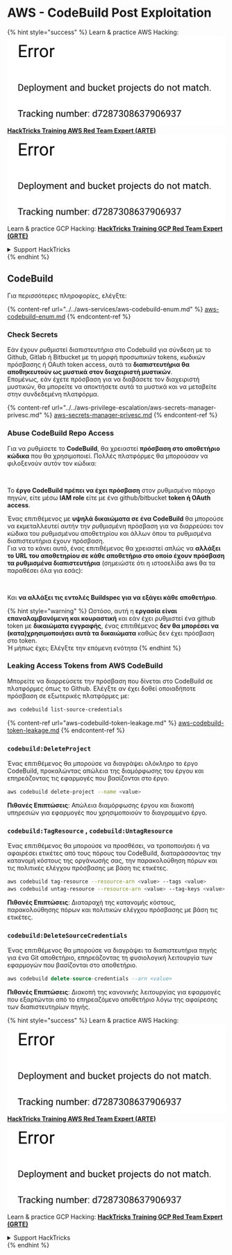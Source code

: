 # AWS - CodeBuild Post Exploitation

{% hint style="success" %}
Learn & practice AWS Hacking:<img src="../../../../.gitbook/assets/image (1) (1).png" alt="" data-size="line">[**HackTricks Training AWS Red Team Expert (ARTE)**](https://training.hacktricks.xyz/courses/arte)<img src="../../../../.gitbook/assets/image (1) (1).png" alt="" data-size="line">\
Learn & practice GCP Hacking: <img src="../../../../.gitbook/assets/image (2).png" alt="" data-size="line">[**HackTricks Training GCP Red Team Expert (GRTE)**<img src="../../../../.gitbook/assets/image (2).png" alt="" data-size="line">](https://training.hacktricks.xyz/courses/grte)

<details>

<summary>Support HackTricks</summary>

* Check the [**subscription plans**](https://github.com/sponsors/carlospolop)!
* **Join the** 💬 [**Discord group**](https://discord.gg/hRep4RUj7f) or the [**telegram group**](https://t.me/peass) or **follow** us on **Twitter** 🐦 [**@hacktricks\_live**](https://twitter.com/hacktricks\_live)**.**
* **Share hacking tricks by submitting PRs to the** [**HackTricks**](https://github.com/carlospolop/hacktricks) and [**HackTricks Cloud**](https://github.com/carlospolop/hacktricks-cloud) github repos.

</details>
{% endhint %}

## CodeBuild

Για περισσότερες πληροφορίες, ελέγξτε:

{% content-ref url="../../aws-services/aws-codebuild-enum.md" %}
[aws-codebuild-enum.md](../../aws-services/aws-codebuild-enum.md)
{% endcontent-ref %}

### Check Secrets

Εάν έχουν ρυθμιστεί διαπιστευτήρια στο Codebuild για σύνδεση με το Github, Gitlab ή Bitbucket με τη μορφή προσωπικών tokens, κωδικών πρόσβασης ή OAuth token access, αυτά τα **διαπιστευτήρια θα αποθηκευτούν ως μυστικά στον διαχειριστή μυστικών**.\
Επομένως, εάν έχετε πρόσβαση για να διαβάσετε τον διαχειριστή μυστικών, θα μπορείτε να αποκτήσετε αυτά τα μυστικά και να μεταβείτε στην συνδεδεμένη πλατφόρμα.

{% content-ref url="../../aws-privilege-escalation/aws-secrets-manager-privesc.md" %}
[aws-secrets-manager-privesc.md](../../aws-privilege-escalation/aws-secrets-manager-privesc.md)
{% endcontent-ref %}

### Abuse CodeBuild Repo Access

Για να ρυθμίσετε το **CodeBuild**, θα χρειαστεί **πρόσβαση στο αποθετήριο κώδικα** που θα χρησιμοποιεί. Πολλές πλατφόρμες θα μπορούσαν να φιλοξενούν αυτόν τον κώδικα:

<figure><img src="../../../../.gitbook/assets/image (96).png" alt=""><figcaption></figcaption></figure>

Το **έργο CodeBuild πρέπει να έχει πρόσβαση** στον ρυθμισμένο πάροχο πηγών, είτε μέσω **IAM role** είτε με ένα github/bitbucket **token ή OAuth access**.

Ένας επιτιθέμενος με **υψηλά δικαιώματα σε ένα CodeBuild** θα μπορούσε να εκμεταλλευτεί αυτήν την ρυθμισμένη πρόσβαση για να διαρρεύσει τον κώδικα του ρυθμισμένου αποθετηρίου και άλλων όπου τα ρυθμισμένα διαπιστευτήρια έχουν πρόσβαση.\
Για να το κάνει αυτό, ένας επιτιθέμενος θα χρειαστεί απλώς να **αλλάξει το URL του αποθετηρίου σε κάθε αποθετήριο στο οποίο έχουν πρόσβαση τα ρυθμισμένα διαπιστευτήρια** (σημειώστε ότι η ιστοσελίδα aws θα τα παραθέσει όλα για εσάς):

<figure><img src="../../../../.gitbook/assets/image (107).png" alt=""><figcaption></figcaption></figure>

Και **να αλλάξει τις εντολές Buildspec για να εξάγει κάθε αποθετήριο**.

{% hint style="warning" %}
Ωστόσο, αυτή η **εργασία είναι επαναλαμβανόμενη και κουραστική** και εάν έχει ρυθμιστεί ένα github token με **δικαιώματα εγγραφής**, ένας επιτιθέμενος **δεν θα μπορέσει να (κατα)χρησιμοποιήσει αυτά τα δικαιώματα** καθώς δεν έχει πρόσβαση στο token.\
Ή μήπως έχει; Ελέγξτε την επόμενη ενότητα
{% endhint %}

### Leaking Access Tokens from AWS CodeBuild

Μπορείτε να διαρρεύσετε την πρόσβαση που δίνεται στο CodeBuild σε πλατφόρμες όπως το Github. Ελέγξτε αν έχει δοθεί οποιαδήποτε πρόσβαση σε εξωτερικές πλατφόρμες με:
```bash
aws codebuild list-source-credentials
```
{% content-ref url="aws-codebuild-token-leakage.md" %}
[aws-codebuild-token-leakage.md](aws-codebuild-token-leakage.md)
{% endcontent-ref %}

### `codebuild:DeleteProject`

Ένας επιτιθέμενος θα μπορούσε να διαγράψει ολόκληρο το έργο CodeBuild, προκαλώντας απώλεια της διαμόρφωσης του έργου και επηρεάζοντας τις εφαρμογές που βασίζονται στο έργο.
```bash
aws codebuild delete-project --name <value>
```
**Πιθανές Επιπτώσεις**: Απώλεια διαμόρφωσης έργου και διακοπή υπηρεσιών για εφαρμογές που χρησιμοποιούν το διαγραμμένο έργο.

### `codebuild:TagResource` , `codebuild:UntagResource`

Ένας επιτιθέμενος θα μπορούσε να προσθέσει, να τροποποιήσει ή να αφαιρέσει ετικέτες από τους πόρους του CodeBuild, διαταράσσοντας την κατανομή κόστους της οργάνωσής σας, την παρακολούθηση πόρων και τις πολιτικές ελέγχου πρόσβασης με βάση τις ετικέτες.
```bash
aws codebuild tag-resource --resource-arn <value> --tags <value>
aws codebuild untag-resource --resource-arn <value> --tag-keys <value>
```
**Πιθανές Επιπτώσεις**: Διαταραχή της κατανομής κόστους, παρακολούθησης πόρων και πολιτικών ελέγχου πρόσβασης με βάση τις ετικέτες.

### `codebuild:DeleteSourceCredentials`

Ένας επιτιθέμενος θα μπορούσε να διαγράψει τα διαπιστευτήρια πηγής για ένα Git αποθετήριο, επηρεάζοντας τη φυσιολογική λειτουργία των εφαρμογών που βασίζονται στο αποθετήριο.
```sql
aws codebuild delete-source-credentials --arn <value>
```
**Πιθανές Επιπτώσεις**: Διακοπή της κανονικής λειτουργίας για εφαρμογές που εξαρτώνται από το επηρεαζόμενο αποθετήριο λόγω της αφαίρεσης των διαπιστευτηρίων πηγής.

{% hint style="success" %}
Learn & practice AWS Hacking:<img src="../../../../.gitbook/assets/image (1) (1).png" alt="" data-size="line">[**HackTricks Training AWS Red Team Expert (ARTE)**](https://training.hacktricks.xyz/courses/arte)<img src="../../../../.gitbook/assets/image (1) (1).png" alt="" data-size="line">\
Learn & practice GCP Hacking: <img src="../../../../.gitbook/assets/image (2).png" alt="" data-size="line">[**HackTricks Training GCP Red Team Expert (GRTE)**<img src="../../../../.gitbook/assets/image (2).png" alt="" data-size="line">](https://training.hacktricks.xyz/courses/grte)

<details>

<summary>Support HackTricks</summary>

* Check the [**subscription plans**](https://github.com/sponsors/carlospolop)!
* **Join the** 💬 [**Discord group**](https://discord.gg/hRep4RUj7f) or the [**telegram group**](https://t.me/peass) or **follow** us on **Twitter** 🐦 [**@hacktricks\_live**](https://twitter.com/hacktricks\_live)**.**
* **Share hacking tricks by submitting PRs to the** [**HackTricks**](https://github.com/carlospolop/hacktricks) and [**HackTricks Cloud**](https://github.com/carlospolop/hacktricks-cloud) github repos.

</details>
{% endhint %}
